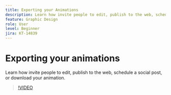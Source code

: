 ```yaml
---
title: Exporting your Animations
description: Learn how invite people to edit, publish to the web, schedule a social post, or download your animation
feature: Graphic Design
role: User
level: Beginner
jira: KT-14839
---
```

# Exporting your animations

Learn how invite people to edit, publish to the web, schedule a social post, or download your animation.

>[!VIDEO](https://video.tv.adobe.com/v/3426985?quality=12&learn=on&hidetitle=true)
